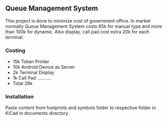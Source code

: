## Queue Management System
This project is done to minimize cost of government office. In market normally Queue Management System costs 65k for manual type and more than 100k for dynamic. Also display, call pad cost extra 20k for each terminal.

### Costing
- 15k Token Printer
- 10k Android Device as Server
- 2k Terminal Display
- 1k Call Pad
...........
- Total 28k

### Installation
Paste content from footprints and symbols folder to respective folder in KiCad in documents directory.
